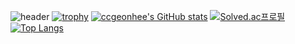 ![header](https://capsule-render.vercel.app/api?type=wave&color=auto&height=300&section=header&text=ccgeonhee&fontSize=90)
[![trophy](https://github-profile-trophy.vercel.app/?username=ccgeonhee&theme=onedark)](https://github.com/ccgeonhee/github-profile-trophy)
[![ccgeonhee's GitHub stats](https://github-readme-stats.vercel.app/api?username=ccgeonhee)](https://github.com/ccgeonhee/github-readme-stats)
[![Solved.ac프로필](http://mazassumnida.wtf/api/generate_badge?boj=ccgeonhee)](https://solved.ac/ccgeonhee)
[![Top Langs](https://github-readme-stats.vercel.app/api/top-langs/?username=ccgeonhee&langs_count=8)](https://github.com/ccgeonhee/github-readme-stats)

